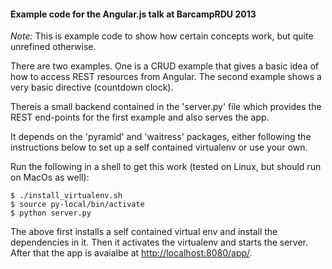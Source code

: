 #### Example code for the Angular.js talk at BarcampRDU 2013

*Note:* This is example code to show how certain concepts work, but quite unrefined otherwise. 


There are two examples. One is a CRUD example that gives a basic idea of how to access REST resources from Angular.
The second example shows a very basic directive (countdown clock). 

Thereis a small backend contained in the 'server.py' file which provides the REST end-points for the first example
and also serves the app.

It depends on the 'pyramid' and 'waitress' packages, either following the instructions below to set up a self contained
virtualenv or use your own. 

Run the following in a shell to get this work (tested on Linux, but should run on MacOs as well):

    $ ./install_virtualenv.sh 
    $ source py-local/bin/activate
    $ python server.py 


The above first installs a self contained virtual env and install the dependencies in it. Then it activates the virtualenv and
starts the server. After that the app is avaialbe at [http://localhost:8080/app/](http://localhost:8080/app/).
